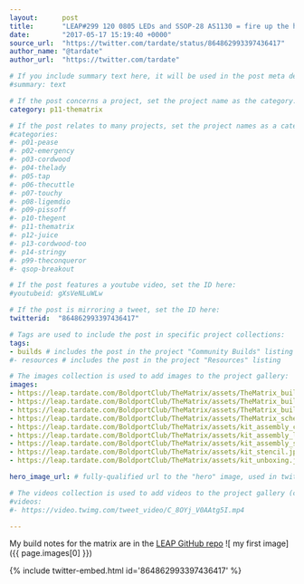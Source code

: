 ```yaml
---
layout:      post
title:       "LEAP#299 120 0805 LEDs and SSOP-28 AS1130 = fire up the hot air w @OSHStencils to build the #BoldportClub Matrix!"
date:        "2017-05-17 15:19:40 +0000"
source_url:  "https://twitter.com/tardate/status/864862993397436417"
author_name: "@tardate"
author_url:  "https://twitter.com/tardate"

# If you include summary text here, it will be used in the post meta description instead of an excerpt from the post body
#summary: text

# If the post concerns a project, set the project name as the category:
category: p11-thematrix

# If the post relates to many projects, set the project names as a categories array:
#categories:
#- p01-pease
#- p02-emergency
#- p03-cordwood
#- p04-thelady
#- p05-tap
#- p06-thecuttle
#- p07-touchy
#- p08-ligemdio
#- p09-pissoff
#- p10-thegent
#- p11-thematrix
#- p12-juice
#- p13-cordwood-too
#- p14-stringy
#- p99-theconqueror
#- qsop-breakout

# If the post features a youtube video, set the ID here:
#youtubeid: gXsVeNLuWLw

# If the post is mirroring a tweet, set the ID here:
twitterid:  "864862993397436417"

# Tags are used to include the post in specific project collections:
tags:
- builds # includes the post in the project "Community Builds" listing
#- resources # includes the post in the project "Resources" listing

# The images collection is used to add images to the project gallery:
images:
- https://leap.tardate.com/BoldportClub/TheMatrix/assets/TheMatrix_build.jpg
- https://leap.tardate.com/BoldportClub/TheMatrix/assets/TheMatrix_build_front.jpg
- https://leap.tardate.com/BoldportClub/TheMatrix/assets/TheMatrix_build_rear.jpg
- https://leap.tardate.com/BoldportClub/TheMatrix/assets/TheMatrix_schematic.jpg
- https://leap.tardate.com/BoldportClub/TheMatrix/assets/kit_assembly_connector.jpg
- https://leap.tardate.com/BoldportClub/TheMatrix/assets/kit_assembly_led_placement.jpg
- https://leap.tardate.com/BoldportClub/TheMatrix/assets/kit_assembly_start.jpg
- https://leap.tardate.com/BoldportClub/TheMatrix/assets/kit_stencil.jpg
- https://leap.tardate.com/BoldportClub/TheMatrix/assets/kit_unboxing.jpg

hero_image_url: # fully-qualified url to the "hero" image, used in twitter cards for example

# The videos collection is used to add videos to the project gallery (currently only mp4):
#videos:
#- https://video.twimg.com/tweet_video/C_8OYj_V0AAtg5I.mp4

---
```


My build notes for the matrix are in the [LEAP GitHub repo](https://github.com/tardate/LittleArduinoProjects/tree/master/BoldportClub/TheMatrix)
![ my first image]({{ page.images[0] }})

{% include twitter-embed.html id='864862993397436417' %}


